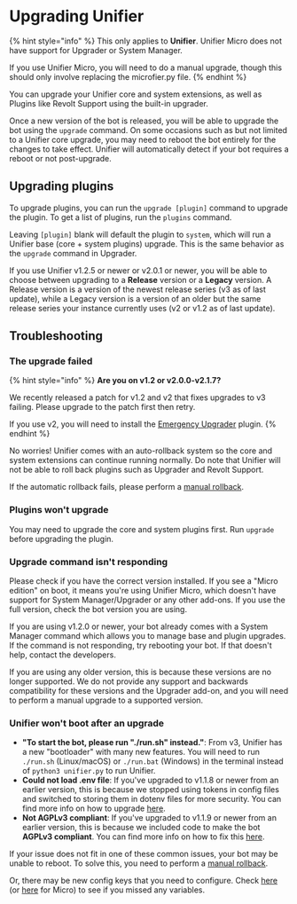 # Upgrading Unifier

{% hint style="info" %}
This only applies to **Unifier**. Unifier Micro does not have support for Upgrader or System Manager.

If you use Unifier Micro, you will need to do a manual upgrade, though this should only involve replacing the microfier.py file.
{% endhint %}

You can upgrade your Unifier core and system extensions, as well as Plugins like Revolt Support using the built-in upgrader.

Once a new version of the bot is released, you will be able to upgrade the bot using the `upgrade` command. On some occasions such as but not limited to a Unifier core upgrade, you may need to reboot the bot entirely for the changes to take effect. Unifier will automatically detect if your bot requires a reboot or not post-upgrade.

## Upgrading plugins

To upgrade plugins, you can run the `upgrade [plugin]` command to upgrade the plugin. To get a list of plugins, run the `plugins` command.

Leaving `[plugin]` blank will default the plugin to `system`, which will run a Unifier base (core + system plugins) upgrade. This is the same behavior as the `upgrade` command in Upgrader.

If you use Unifier v1.2.5 or newer or v2.0.1 or newer, you will be able to choose between upgrading to a **Release** version or a **Legacy** version. A Release version is a version of the newest release series (v3 as of last update), while a Legacy version is a version of an older but the same release series your instance currently uses (v2 or v1.2 as of last update).

## Troubleshooting

### The upgrade failed

{% hint style="info" %}
**Are you on v1.2 or v2.0.0-v2.1.7?**

We recently released a patch for v1.2 and v2 that fixes upgrades to v3 failing. Please upgrade to the patch first then retry.

If you use v2, you will need to install the [Emergency Upgrader](https://github.com/UnifierHQ/emergency-upgrader) plugin.
{% endhint %}

No worries! Unifier comes with an auto-rollback system so the core and system extensions can continue running normally. Do note that Unifier will not be able to roll back plugins such as Upgrader and Revolt Support.

If the automatic rollback fails, please perform a [manual rollback](manual-rollback.md).

### Plugins won't upgrade

You may need to upgrade the core and system plugins first. Run `upgrade` before upgrading the plugin.

### Upgrade command isn't responding

Please check if you have the correct version installed. If you see a "Micro edition" on boot, it means you're using Unifier Micro, which doesn't have support for System Manager/Upgrader or any other add-ons. If you use the full version, check the bot version you are using.

If you are using v1.2.0 or newer, your bot already comes with a System Manager command which allows you to manage base and plugin upgrades. If the command is not responding, try rebooting your bot. If that doesn't help, contact the developers.

If you are using any older version, this is because these versions are no longer supported. We do not provide any support and backwards compatibility for these versions and the Upgrader add-on, and you will need to perform a manual upgrade to a supported version.

### Unifier won't boot after an upgrade

* **"To start the bot, please run "./run.sh" instead."**: From v3, Unifier has a new "bootloader" with many new features. You will need to run `./run.sh` (Linux/macOS) or `./run.bat` (Windows) in the terminal instead of `python3 unifier.py` to run Unifier.
* **Could not load .env file**: If you've upgraded to v1.1.8 or newer from an earlier version, this is because we stopped using tokens in config files and switched to storing them in dotenv files for more security. You can find more info on how to upgrade [here](../getting-started/unifier.md#set-bot-token).
* **Not AGPLv3 compliant**: If you've upgraded to v1.1.9 or newer from an earlier version, this is because we included code to make the bot **AGPLv3 compliant**. You can find more info on how to fix this [here](../modding-unifier-things-to-note.md#how-do-i-make-my-source-code-available).

If your issue does not fit in one of these common issues, your bot may be unable to reboot. To solve this, you need to perform a [manual rollback](manual-rollback.md).

Or, there may be new config keys that you need to configure. Check [here](../getting-started/unifier.md#configuration) (or [here](../getting-started/unifier-micro.md#configuration) for Micro) to see if you missed any variables.
